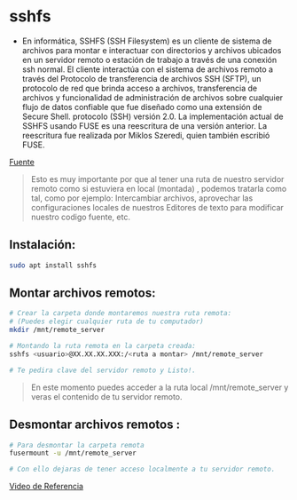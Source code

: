 # sshfs  

+ En informática, SSHFS (SSH Filesystem) es un cliente de sistema de archivos para montar e interactuar con directorios y archivos ubicados en un servidor remoto o estación de trabajo a través de una conexión ssh normal. El cliente interactúa con el sistema de archivos remoto a través del Protocolo de transferencia de archivos SSH (SFTP), un protocolo de red que brinda acceso a archivos, transferencia de archivos y funcionalidad de administración de archivos sobre cualquier flujo de datos confiable que fue diseñado como una extensión de Secure Shell. protocolo (SSH) versión 2.0. La implementación actual de SSHFS usando FUSE es una reescritura de una versión anterior. La reescritura fue realizada por Miklos Szeredi, quien también escribió FUSE.

[Fuente](https://en.wikipedia.org/wiki/SSHFS)

> Esto es muy importante por que al tener una ruta de nuestro servidor remoto como si estuviera en local (montada) , podemos tratarla como tal, como por ejemplo: Intercambiar archivos, aprovechar las configuraciones locales de nuestros Editores de texto para modificar nuestro codigo fuente, etc.

## Instalación: 
```sh
sudo apt install sshfs
```
## Montar archivos remotos: 
```sh
# Crear la carpeta donde montaremos nuestra ruta remota: 
# (Puedes elegir cualquier ruta de tu computador)
mkdir /mnt/remote_server

# Montando la ruta remota en la carpeta creada:
sshfs <usuario>@XX.XX.XX.XXX:/<ruta a montar> /mnt/remote_server

# Te pedira clave del servidor remoto y Listo!.

```

> En este momento puedes acceder a la ruta local /mnt/remote_server y veras el contenido de tu servidor remoto.

## Desmontar archivos remotos :

```sh
# Para desmontar la carpeta remota
fusermount -u /mnt/remote_server

# Con ello dejaras de tener acceso localmente a tu servidor remoto.
```

[Video de Referencia](https://www.youtube.com/watch?v=SY2AAQlnk2E&t=692s)


